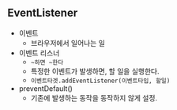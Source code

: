 ## EventListener

* 이벤트
  * 브라우저에서 일어나는 일
* 이벤트 리스너 
  * `~하면 ~한다 `
  * 특정한 이벤트가 발생하면, 할 일을 실행한다.
  * `이벤트타겟.addEventListener(이벤트타입, 할일)`
* preventDefault()
  * 기존에 발생하는 동작을 동작하지 않게 설정.

